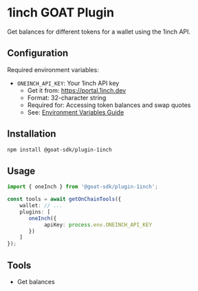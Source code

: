 # 1inch GOAT Plugin

Get balances for different tokens for a wallet using the 1inch API.

## Configuration
Required environment variables:
- `ONEINCH_API_KEY`: Your 1inch API key
  - Get it from: https://portal.1inch.dev
  - Format: 32-character string
  - Required for: Accessing token balances and swap quotes
  - See: [Environment Variables Guide](../../../docs/environment-variables.mdx)

## Installation
```bash
npm install @goat-sdk/plugin-1inch
```

## Usage
```typescript
import { oneInch } from '@goat-sdk/plugin-1inch';

const tools = await getOnChainTools({
    wallet: // ...
    plugins: [
       oneInch({
            apiKey: process.env.ONEINCH_API_KEY
       })
    ]
});
```

## Tools
* Get balances
